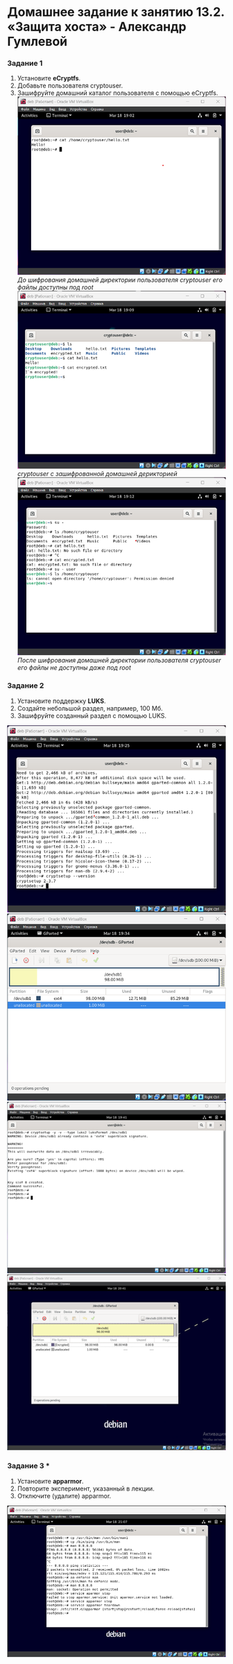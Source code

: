# Домашнее задание к занятию 13.2. «Защита хоста» - Александр Гумлевой

### Задание 1

1. Установите **eCryptfs**.
2. Добавьте пользователя cryptouser.
3. Зашифруйте домашний каталог пользователя с помощью eCryptfs.
![Задание 1](./img/1-1.png "До шифрования домашней директории пользователя cryptouser его файлы доступны под root")
*До шифрования домашней директории пользователя cryptouser его файлы доступны под root*
![Задание 1](./img/1-2.png "cryptouser c зашифрованной домашней дерикторией")
*cryptouser c зашифрованной домашней дерикторией*
![Задание 1](./img/1-3.png "После шифрования домашней директории пользователя cryptouser его файлы не доступны даже под root")
*После шифрования домашней директории пользователя cryptouser его файлы не доступны даже под root*  

### Задание 2

1. Установите поддержку **LUKS**.
2. Создайте небольшой раздел, например, 100 Мб.
3. Зашифруйте созданный раздел с помощью LUKS.

![Задание 2](./img/2-1.png)
![Задание 2](./img/2-2.png)
![Задание 2](./img/2-3-1.png)
![Задание 2](./img/2-3-2.png)

### Задание 3 *

1. Установите **apparmor**.
2. Повторите эксперимент, указанный в лекции.
3. Отключите (удалите) apparmor.

![Задание 3](./img/3.png)